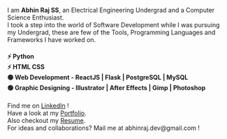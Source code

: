 I am <b>Abhin Raj SS</b>, an Electrical Engineering Undergrad and a Computer Science Enthusiast.</br>
I took a step into the world of Software Development while I was pursuing my Undergrad, these are few of the Tools, Programming Languages and Frameworks I have worked on.</br>
<h4>
⚡ Python</br>
⚡ HTML CSS</br>
🟢 Web Development - ReactJS | Flask | PostgreSQL | MySQL</br>
🟢 Graphic Designing - Illustrator | After Effects | Gimp | Photoshop</br></h4>
Find me on <a href="https://www.linkedin.com/in/abhinrajss">LinkedIn</a> !</br>
Have a look at my <a href="https://abhinraj-dev.netlify.app/">Portfolio</a>.</br>
Also checkout my <a href="https://drive.google.com/file/d/1Q-td-NWNOY62lT33YXldxrIShBGk7gKp/view?usp=sharing">Resume</a>.</br>
For ideas and collaborations? Mail me at abhinraj.dev@gmail.com !
